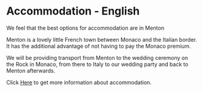 # Accommodation - English

We feel that the best options for accommodation are in Menton

Menton is a lovely little French town between Monaco and the Italian border. It has the additional advantage of not having to pay the Monaco premium.

We will be providing transport from Menton to the wedding ceremony on the Rock in Monaco, from there to Italy to our wedding party and back to Menton afterwards.

Click [Here](/en/accommodation) to get more information about accommodation.
